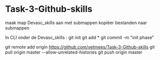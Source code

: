 # Task-3-Github-skills

maak map Devasc_skills aan met submappen
kopiëer bestanden naar submappen

In CLI onder de Devasc_skills :
git init
git add *
git commit -m  "init phase"

git remote add origin https://github.com/vetmees/Task-3-Github-skills
git pull origin master --allow-unrelated-histories
git push origin master
